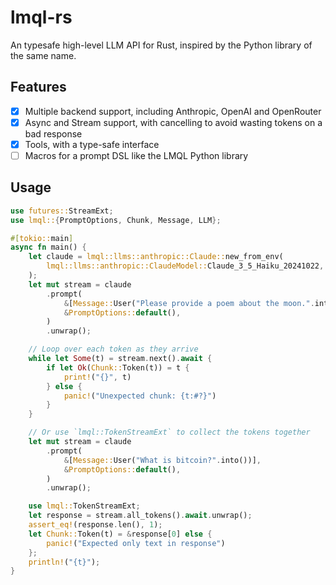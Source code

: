 # lmql-rs
An typesafe high-level LLM API for Rust, inspired by the Python library of the same name.

## Features

- [x] Multiple backend support, including Anthropic, OpenAI and OpenRouter
- [x] Async and Stream support, with cancelling to avoid wasting tokens on a bad response
- [x] Tools, with a type-safe interface
- [ ] Macros for a prompt DSL like the LMQL Python library

## Usage

```rust
use futures::StreamExt;
use lmql::{PromptOptions, Chunk, Message, LLM};

#[tokio::main]
async fn main() {
    let claude = lmql::llms::anthropic::Claude::new_from_env(
        lmql::llms::anthropic::ClaudeModel::Claude_3_5_Haiku_20241022,
    );
    let mut stream = claude
        .prompt(
            &[Message::User("Please provide a poem about the moon.".into())],
            &PromptOptions::default(),
        )
        .unwrap();

    // Loop over each token as they arrive
    while let Some(t) = stream.next().await {
        if let Ok(Chunk::Token(t)) = t {
            print!("{}", t)
        } else {
            panic!("Unexpected chunk: {t:#?}")
        }
    }

    // Or use `lmql::TokenStreamExt` to collect the tokens together
    let mut stream = claude
        .prompt(
            &[Message::User("What is bitcoin?".into())],
            &PromptOptions::default(),
        )
        .unwrap();

    use lmql::TokenStreamExt;
    let response = stream.all_tokens().await.unwrap();
    assert_eq!(response.len(), 1);
    let Chunk::Token(t) = &response[0] else {
        panic!("Expected only text in response")
    };
    println!("{t}");
}
```